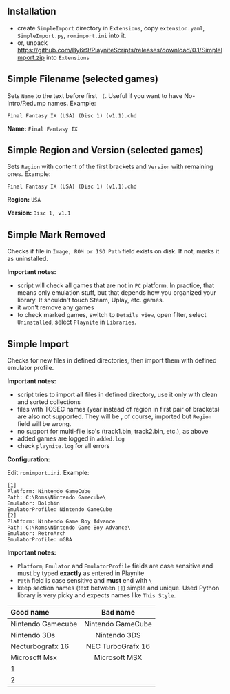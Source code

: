 ## Installation 
* create `SimpleImport` directory in `Extensions`, copy `extension.yaml`, `SimpleImport.py`, `romimport.ini` into it.
* or, unpack https://github.com/By6r9/PlayniteScripts/releases/download/0.1/SimpleImport.zip into `Extensions`

## Simple Filename (selected games)
Sets `Name` to the text before first ` (`. Useful if you want to have No-Intro/Redump names. Example:

`Final Fantasy IX (USA) (Disc 1) (v1.1).chd`

**Name:** `Final Fantasy IX`



## Simple Region and Version (selected games)
Sets `Region` with content of the first brackets and `Version` with remaining ones. Example:

`Final Fantasy IX (USA) (Disc 1) (v1.1).chd`

**Region:** `USA`

**Version:** `Disc 1, v1.1`

## Simple Mark Removed
Checks if file in `Image, ROM or ISO Path` field exists on disk. If not, marks it as uninstalled.

**Important notes:**
* script will check all games that are not in `PC` platform. In practice, that means only emulation stuff, but that depends how you organized your library. It shouldn't touch Steam, Uplay, etc. games.
* it won't remove any games
* to check marked games, switch to `Details view`, open filter, select `Uninstalled`, select `Playnite` in `Libraries`.


## Simple Import
Checks for new files in defined directories, then import them with defined emulator profile. 

**Important notes:**
* script tries to import **all** files in defined directory, use it only with clean and sorted collections
* files with TOSEC names (year instead of region in first pair of brackets) are also not supported. They will be , of course, imported but `Region` field will be wrong.
* no support for multi-file iso's (track1.bin, track2.bin, etc.), as above
* added games are logged in `added.log`
* check `playnite.log` for all errors


**Configuration:**

Edit `romimport.ini`. Example:

```
[1]
Platform: Nintendo GameCube
Path: C:\Roms\Nintendo Gamecube\
Emulator: Dolphin
EmulatorProfile: Nintendo GameCube
[2]
Platform: Nintendo Game Boy Advance
Path: C:\Roms\Nintendo Game Boy Advance\
Emulator: RetroArch
EmulatorProfile: mGBA
```
**Important notes:**
* `Platform`, `Emulator` and `EmulatorProfile` fields are case sensitive and must by typed **exactly** as entered in Playnite
* `Path` field is case sensitive and **must** end with `\`
* keep section names (text between `[]`) simple and unique. Used Python library is very picky and expects names like `This Style`.

| Good name  | Bad name  | 
| :------------ |:---------------:| 
| Nintendo Gamecube | Nintendo GameCube |
| Nintendo 3Ds      | Nintendo 3DS |
| Necturbografx 16 | NEC TurboGrafx 16 |
| Microsoft Msx | Microsoft MSX |
| 1 | |
| 2 | |
